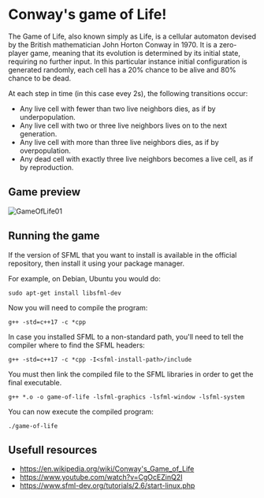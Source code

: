# Conway's game of Life! #

The Game of Life, also known simply as Life, is a cellular automaton devised by the British mathematician John Horton Conway in 1970.
It is a zero-player game, meaning that its evolution is determined by its initial state, requiring no further input.
In this particular instance initial configuration is generated randomly, each cell has a 20% chance to be alive and 80% chance to be dead.

At each step in time (in this case evey 2s), the following transitions occur:

* Any live cell with fewer than two live neighbors dies, as if by underpopulation.
* Any live cell with two or three live neighbors lives on to the next generation.
* Any live cell with more than three live neighbors dies, as if by overpopulation.
* Any dead cell with exactly three live neighbors becomes a live cell, as if by reproduction.

## Game preview ##

![GameOfLife01](https://github.com/jkeresman01/Conway-s-Game-of-Life-/assets/165517653/fc63a34f-84cb-4192-9f39-85bbfe52da50)

## Running the game ##

If the version of SFML that you want to install is available in the official repository, then install it using your package manager.

For example, on Debian, Ubuntu you would do:
```
sudo apt-get install libsfml-dev
```

Now you will need to compile the program:
```
g++ -std=c++17 -c *cpp
```

In case you installed SFML to a non-standard path, you'll need to tell the compiler where to find the SFML headers:
```
g++ -std=c++17 -c *cpp -I<sfml-install-path>/include
```

You must then link the compiled file to the SFML libraries in order to get the final executable.
```
g++ *.o -o game-of-life -lsfml-graphics -lsfml-window -lsfml-system
```
You can now execute the compiled program:
```
./game-of-life
```
## Usefull resources ##

* https://en.wikipedia.org/wiki/Conway's_Game_of_Life
* https://www.youtube.com/watch?v=CgOcEZinQ2I
* https://www.sfml-dev.org/tutorials/2.6/start-linux.php
